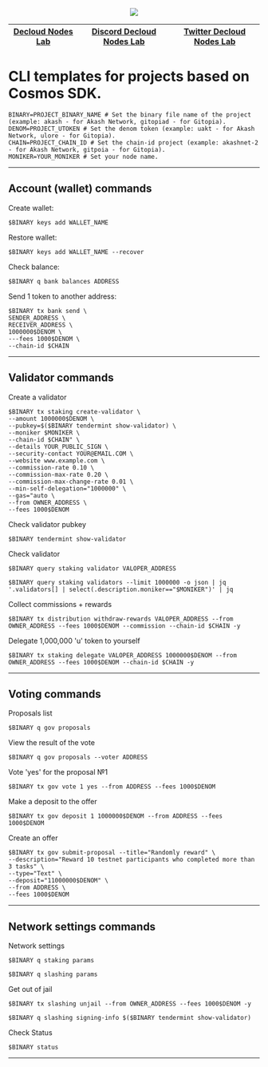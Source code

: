 <p align="center"><img src="https://user-images.githubusercontent.com/23629420/219872517-2adc32b1-5f64-4d48-9a81-1e2ef6b01a53.png" </p>
  
<div align="center">  
  
|[Decloud Nodes Lab](https://declab.pro)|[Discord Decloud Nodes Lab](https://discord.gg/eDKdvjfUAS)|[Twitter Decloud Nodes Lab](https://twitter.com/NodesLab)|
|:--:|:--:|:--:|

</div>

# CLI templates for projects based on Cosmos SDK.
```
BINARY=PROJECT_BINARY_NAME # Set the binary file name of the project (example: akash - for Akash Network, gitopiad - for Gitopia).
DENOM=PROJECT_UTOKEN # Set the denom token (example: uakt - for Akash Network, ulore - for Gitopia).
CHAIN=PROJECT_CHAIN_ID # Set the chain-id project (example: akashnet-2 - for Akash Network, gitpoia - for Gitopia).
MONIKER=YOUR_MONIKER # Set your node name.
```
___

## Account (wallet) commands

Create wallet:

```
$BINARY keys add WALLET_NAME
```

Restore wallet:

```
$BINARY keys add WALLET_NAME --recover
```

Check balance:

```
$BINARY q bank balances ADDRESS
```

Send 1 token to another address:

```
$BINARY tx bank send \
SENDER_ADDRESS \
RECEIVER_ADDRESS \
1000000$DENOM \
---fees 1000$DENOM \
--chain-id $CHAIN
```

___

## Validator commands

Create a validator

```
$BINARY tx staking create-validator \
--amount 1000000$DENOM \
--pubkey=$($BINARY tendermint show-validator) \
--moniker $MONIKER \
--chain-id $CHAIN" \
--details YOUR_PUBLIC_SIGN \
--security-contact YOUR@EMAIL.COM \
--website www.example.com \
--commission-rate 0.10 \
--commission-max-rate 0.20 \
--commission-max-change-rate 0.01 \
--min-self-delegation="1000000" \
--gas="auto \
--from OWNER_ADDRESS \
--fees 1000$DENOM 
```

Check validator pubkey

```
$BINARY tendermint show-validator
```

Check validator

```
$BINARY query staking validator VALOPER_ADDRESS
```

```
$BINARY query staking validators --limit 1000000 -o json | jq '.validators[] | select(.description.moniker=="$MONIKER")' | jq
```
  
Collect commissions + rewards

```
$BINARY tx distribution withdraw-rewards VALOPER_ADDRESS --from OWNER_ADDRESS --fees 1000$DENOM --commission --chain-id $CHAIN -y
```

Delegate 1,000,000 'u' token to yourself

```
$BINARY tx staking delegate VALOPER_ADDRESS 1000000$DENOM --from OWNER_ADDRESS --fees 1000$DENOM --chain-id $CHAIN -y
```

___

## Voting commands
  
Proposals list

```
$BINARY q gov proposals
```
  
View the result of the vote

```
$BINARY q gov proposals --voter ADDRESS
```
  
Vote 'yes' for the proposal №1

```
$BINARY tx gov vote 1 yes --from ADDRESS --fees 1000$DENOM
```
  
Make a deposit to the offer

```
$BINARY tx gov deposit 1 1000000$DENOM --from ADDRESS --fees 1000$DENOM
```

Create an offer

```
$BINARY tx gov submit-proposal --title="Randomly reward" \
--description="Reward 10 testnet participants who completed more than 3 tasks" \
--type="Text" \
--deposit="11000000$DENOM" \
--from ADDRESS \
--fees 1000$DENOM 
```
___

## Network settings commands
  
Network settings

```
$BINARY q staking params
```

```
$BINARY q slashing params
```

Get out of jail

```
$BINARY tx slashing unjail --from OWNER_ADDRESS --fees 1000$DENOM -y
```

```
$BINARY q slashing signing-info $($BINARY tendermint show-validator)
```

Check Status

```
$BINARY status
```

___
